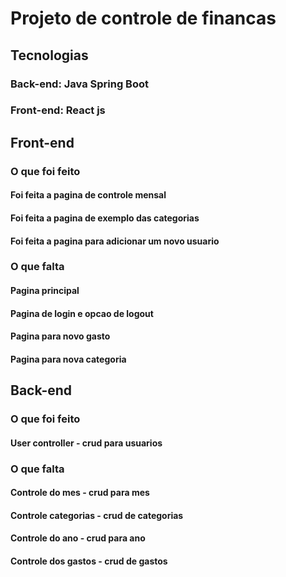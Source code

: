 # Projeto de controle de financas

## Tecnologias
### Back-end: Java Spring Boot
### Front-end: React js

## Front-end
### O que foi feito
#### Foi feita a pagina de controle mensal
#### Foi feita a pagina de exemplo das categorias
#### Foi feita a pagina para adicionar um novo usuario

### O que falta
#### Pagina principal
#### Pagina de login e opcao de logout
#### Pagina para novo gasto
#### Pagina para nova categoria

## Back-end
### O que foi feito
#### User controller - crud para usuarios

### O que falta
#### Controle do mes - crud para mes
#### Controle categorias - crud de categorias
#### Controle do ano - crud para ano
#### Controle dos gastos - crud de gastos
